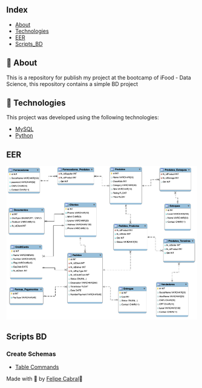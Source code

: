 ## Index
* [About](#ancora1)
* [Technologies](#ancora2)
* [EER](#ancora3)
* [Scripts_BD](#ancora4)

## 💭 About
<a id="#ancora1"></a>
This is a repository for publish my project at the bootcamp of iFood - Data Science, this repository contains a simple BD project

## 🧪 Technologies
<a id="#ancora2"></a>
This project was developed using the following technologies:

- [MySQL](https://www.mysql.com/)
- [Python](https://www.python.org/)

## EER
<a id="#ancora3"></a>
![img](assets/Ecommerce_EER.png)

## Scripts BD
<a id="#ancora4"></a>

### Create Schemas

- [Table Commands](assets/criandoTabelaSQL.py)




Made with 💜 by [Felipe Cabral](https://github.com/FCabral07)👋